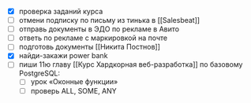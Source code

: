- [x] проверка заданий курса
- [ ] отмени подписку по письму из тинька в [[Salesbeat]]
- [ ] отправь документы в ЭДО по рекламе в Авито
- [ ] ответь по рекламе с маркировкой на почте
- [ ] подготовь документы [[Никита Постнов]]
- [x] найди-закажи power bank
- [ ] пиши 11ю главу [[Курс Хардкорная веб-разработка]] по базовому PostgreSQL:
	- [ ] урок «Оконные функции»
	- [ ] проверь ALL, SOME, ANY

